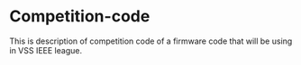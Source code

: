 # Competition-code

This is description of competition code of a firmware code that will be using in VSS IEEE league.

# 